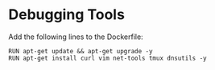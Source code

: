 # Debugging Tools

Add the following lines to the Dockerfile:

```
RUN apt-get update && apt-get upgrade -y
RUN apt-get install curl vim net-tools tmux dnsutils -y
```
